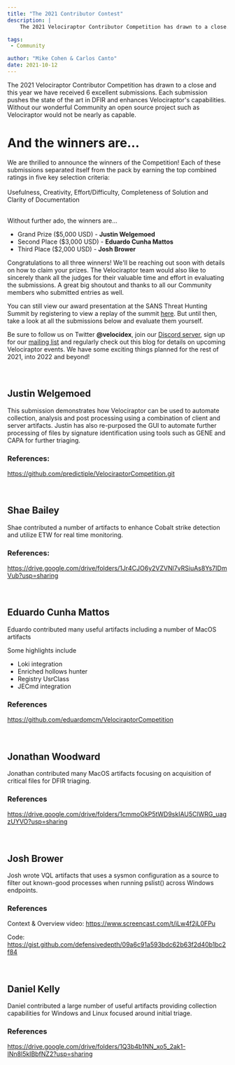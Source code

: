 ```yaml
---
title: "The 2021 Contributor Contest"
description: |
    The 2021 Velociraptor Contributor Competition has drawn to a close. Take a look at the winners and all the submissions.

tags:
 - Community

author: "Mike Cohen & Carlos Canto"
date: 2021-10-12
---
```


The 2021 Velociraptor Contributor Competition has drawn to a close and
this year we have received 6 excellent submissions. Each submission
pushes the state of the art in DFIR and enhances Velociraptor's
capabilities. Without our wonderful Community an open source project
such as Velociraptor would not be nearly as capable.

# And the winners are...

We are thrilled to announce the winners of the Competition!  Each of these
submissions separated itself from the pack by earning the top combined
ratings in five key selection criteria:<br><br> Usefulness, Creativity,
Effort/Difficulty, Completeness of Solution and Clarity of Documentation
<br><br>

Without further ado, the winners are...

* Grand Prize ($5,000 USD) - **Justin Welgemoed**
* Second Place ($3,000 USD) - **Eduardo Cunha Mattos**
* Third Place ($2,000 USD) - **Josh Brower**

Congratulations to all three winners!  We'll be reaching out soon with details
on how to claim your prizes.  The Velociraptor team would also like to
sincerely thank all the judges for their valuable time and effort in evaluating
the submissions.  A great big shoutout and thanks to all our Community members
who submitted entries as well.

You can still view our award presentation at the SANS Threat Hunting Summit by
registering to view a replay of the summit [here](https://www.sans.org/cyber-security-training-events/threat-hunting-and-incident-response-summit-2021/).
But until then, take a look at all the submissions below and evaluate them yourself.

Be sure to follow us on Twitter **@velocidex**, join our [Discord server](https://docs.velociraptor.app/discord/),
sign up for our [mailing list](https://groups.google.com/g/velociraptor-discuss)
and regularly check out this blog for details on upcoming Velociraptor events.  We have some exciting things planned for the rest of 2021, into 2022 and beyond!
<br>
<br>
<br>

## Justin Welgemoed

This submission demonstrates how Velociraptor can be used to automate
collection, analysis and post processing using a combination of client
and server artifacts. Justin has also re-purposed the GUI to automate
further processing of files by signature identification using tools
such as GENE and CAPA for further triaging.

### References:

https://github.com/predictiple/VelociraptorCompetition.git
<br>
<br>
<br>

## Shae Bailey

Shae contributed a number of artifacts to enhance Cobalt strike
detection and utilize ETW for real time monitoring.

### References:

https://drive.google.com/drive/folders/1Jr4CJO6y2VZVNl7vRSiuAs8Ys7IDmVub?usp=sharing
<br>
<br>
<br>

## Eduardo Cunha Mattos

Eduardo contributed many useful artifacts including a number of MacOS artifacts

Some highlights include

* Loki integration
* Enriched hollows hunter
* Registry UsrClass
* JECmd integration

### References

https://github.com/eduardomcm/VelociraptorCompetition
<br>
<br>
<br>

## Jonathan Woodward

Jonathan contributed many MacOS artifacts focusing on acquisition of critical files for DFIR triaging.

### References

https://drive.google.com/drive/folders/1cmmoOkP5tWD9skIAU5ClWRG_uagzUYVO?usp=sharing
<br>
<br>
<br>

## Josh Brower

Josh wrote VQL artifacts that uses a sysmon configuration as a source to filter out known-good processes when running pslist() across Windows endpoints.

### References

Context & Overview video: https://www.screencast.com/t/iLw4f2jL0FPu

Code: https://gist.github.com/defensivedepth/09a6c91a593bdc62b63f2d40b1bc2f84
<br>
<br>
<br>


## Daniel Kelly

Daniel contributed a large number of useful artifacts providing
collection capabilities for Windows and Linux focused around initial
triage.

### References

https://drive.google.com/drive/folders/1Q3b4b1NN_xo5_2ak1-INn8l5kIBbfNZ2?usp=sharing
